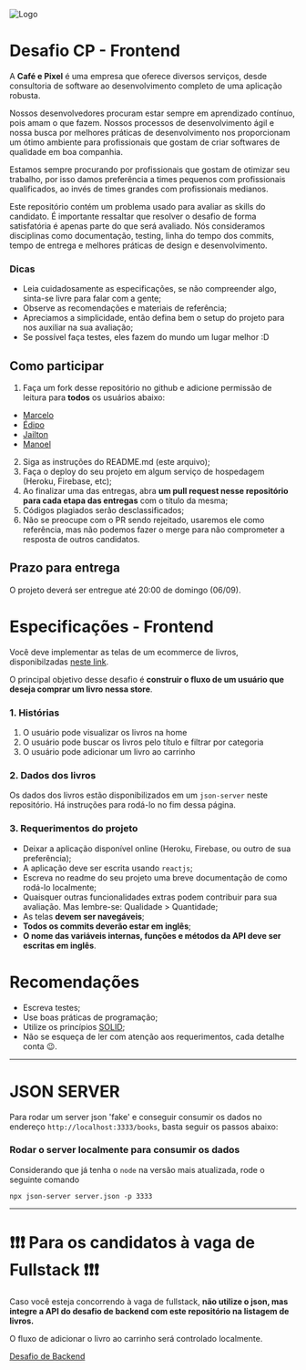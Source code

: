 ![Logo](http://cafeepixel.com.br/assinaturas/logo_color_git.png)
# Desafio CP - Frontend

A **Café e Pixel** é uma empresa que oferece diversos serviços, desde consultoria de software ao desenvolvimento completo de uma aplicação robusta.

Nossos desenvolvedores procuram estar sempre em aprendizado contínuo, pois amam o que fazem. Nossos processos de desenvolvimento ágil e nossa busca por melhores práticas de desenvolvimento nos proporcionam um ótimo ambiente para profissionais que gostam de criar softwares de qualidade em boa companhia.

Estamos sempre procurando por profissionais que gostam de otimizar seu trabalho, por isso damos preferência a times pequenos com profissionais qualificados, ao invés de times grandes com profissionais medianos.

Este repositório contém um problema usado para avaliar as skills do candidato. É importante ressaltar que resolver o desafio de forma satisfatória é apenas parte do que será avaliado. Nós consideramos disciplinas como documentação, testing, linha do tempo dos commits, tempo de entrega e melhores práticas de design e desenvolvimento.

### Dicas

- Leia cuidadosamente as especificações, se não compreender algo, sinta-se livre para falar com a gente;
- Observe as recomendações e materiais de referência;
- Apreciamos a simplicidade, então defina bem o setup do projeto para nos auxiliar na sua avaliação;
- Se possível faça testes, eles fazem do mundo um lugar melhor :D

## Como participar

1. Faça um fork desse repositório no github e adicione permissão de leitura para **todos** os usuários abaixo:
- [Marcelo](https://github.com/marcelomoreles)
- [Édipo](http://github.com/shuhikari)
- [Jailton](https://github.com/jlandim)
- [Manoel](https://github.com/Manogel)

2. Siga as instruções do README.md (este arquivo);
3. Faça o deploy do seu projeto em algum serviço de hospedagem (Heroku, Firebase, etc);
4. Ao finalizar uma das entregas, abra **um pull request nesse repositório para cada etapa das entregas** com o título da mesma;
5. Códigos plagiados serão desclassificados;
5. Não se preocupe com o PR sendo rejeitado, usaremos ele como referência, mas não podemos fazer o merge para não comprometer a resposta de outros candidatos.

## Prazo para entrega
O projeto deverá ser entregue até 20:00 de domingo (06/09).

# Especificações - Frontend

Você deve implementar as telas de um ecommerce de livros, disponibilzadas [neste link](https://www.figma.com/file/umDLjMwMnxe4N68mQnucBN/ecommerce-desafio-cp?node-id=0%3A1).

O principal objetivo desse desafio é **construir o fluxo de um usuário que deseja comprar um livro nessa store**.


### 1. Histórias
1. O usuário pode visualizar os livros na home
2. O usuário pode buscar os livros pelo título e filtrar por categoria
3. O usuário pode adicionar um livro ao carrinho

### 2. Dados dos livros
Os dados dos livros estão disponibilizados em um `json-server` neste repositório. Há instruções para rodá-lo no fim dessa página.


### 3. Requerimentos do projeto

- Deixar a aplicação disponível online (Heroku, Firebase, ou outro de sua preferência);
- A aplicação deve ser escrita usando `reactjs`;
- Escreva no readme do seu projeto uma breve documentação de como rodá-lo localmente;
- Quaisquer outras funcionalidades extras podem contribuir para sua avaliação. Mas lembre-se: Qualidade > Quantidade;
- As telas **devem ser navegáveis**;
- **Todos os commits deverão estar em inglês**;
- **O nome das variáveis internas, funções e métodos da API deve ser escritas em inglês**.


# Recomendações

- Escreva testes;
- Use boas práticas de programação;
- Utilize os princípios [SOLID](https://en.wikipedia.org/wiki/SOLID);
- Não se esqueça de ler com atenção aos requerimentos, cada detalhe conta :wink:.

---

# JSON SERVER


Para rodar um server json 'fake' e conseguir consumir os dados no endereço `http://localhost:3333/books`, basta seguir os passos abaixo:

### Rodar o server localmente para consumir os dados

Considerando que já tenha o `node` na versão mais atualizada, rode o seguinte comando

`npx json-server server.json -p 3333`

---

# ❗❗❗ Para os candidatos à vaga de Fullstack ❗❗❗

Caso você esteja concorrendo à vaga de fullstack, **não utilize o json, mas integre a API do desafio de backend com este repositório na listagem de livros.**

O fluxo de adicionar o livro ao carrinho será controlado localmente.

[Desafio de Backend](https://github.com/cafeepixel/desafio-cp-back)


